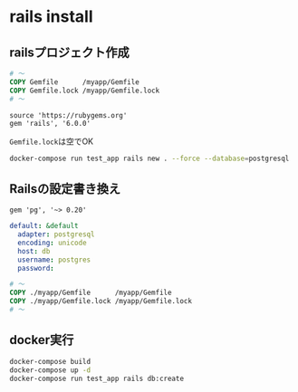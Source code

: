 
# rails install

## railsプロジェクト作成

```Dockerfile
# 〜
COPY Gemfile      /myapp/Gemfile
COPY Gemfile.lock /myapp/Gemfile.lock
# 〜
```

```Gemfile
source 'https://rubygems.org'
gem 'rails', '6.0.0'
```

`Gemfile.lock`は空でOK

```zsh
docker-compose run test_app rails new . --force --database=postgresql
```

## Railsの設定書き換え

```Gemfile
gem 'pg', '~> 0.20'
```

```yml:config/database.yml
default: &default
  adapter: postgresql
  encoding: unicode
  host: db
  username: postgres
  password:
```

```Dockerfile
# 〜
COPY ./myapp/Gemfile      /myapp/Gemfile
COPY ./myapp/Gemfile.lock /myapp/Gemfile.lock
# 〜
```
## docker実行

```zsh
docker-compose build
docker-compose up -d
docker-compose run test_app rails db:create
```
